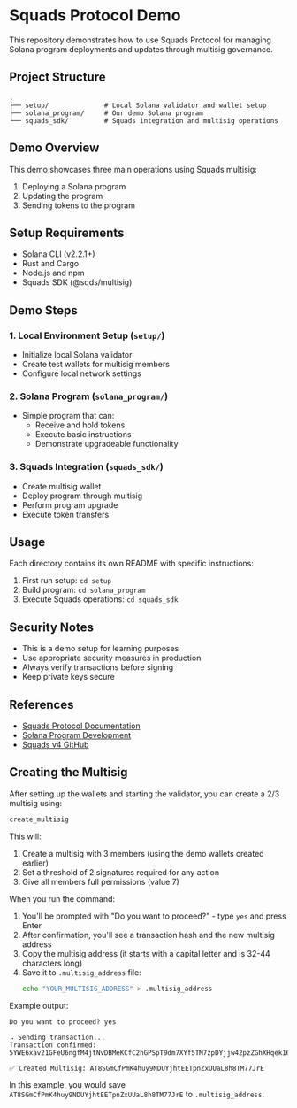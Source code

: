 # Squads Protocol Demo

This repository demonstrates how to use Squads Protocol for managing Solana program deployments and updates through multisig governance.

## Project Structure

```
.
├── setup/              # Local Solana validator and wallet setup
├── solana_program/     # Our demo Solana program
└── squads_sdk/         # Squads integration and multisig operations
```

## Demo Overview

This demo showcases three main operations using Squads multisig:
1. Deploying a Solana program
2. Updating the program
3. Sending tokens to the program

## Setup Requirements

- Solana CLI (v2.2.1+)
- Rust and Cargo
- Node.js and npm
- Squads SDK (@sqds/multisig)

## Demo Steps

### 1. Local Environment Setup (`setup/`)
- Initialize local Solana validator
- Create test wallets for multisig members
- Configure local network settings

### 2. Solana Program (`solana_program/`)
- Simple program that can:
  - Receive and hold tokens
  - Execute basic instructions
  - Demonstrate upgradeable functionality

### 3. Squads Integration (`squads_sdk/`)
- Create multisig wallet
- Deploy program through multisig
- Perform program upgrade
- Execute token transfers

## Usage

Each directory contains its own README with specific instructions:

1. First run setup: `cd setup`
2. Build program: `cd solana_program`
3. Execute Squads operations: `cd squads_sdk`

## Security Notes

- This is a demo setup for learning purposes
- Use appropriate security measures in production
- Always verify transactions before signing
- Keep private keys secure

## References

- [Squads Protocol Documentation](https://docs.squads.so/)
- [Solana Program Development](https://docs.solana.com/developing/programming-model/overview)
- [Squads v4 GitHub](https://github.com/Squads-Protocol/v4)

## Creating the Multisig

After setting up the wallets and starting the validator, you can create a 2/3 multisig using:

```bash
create_multisig
```

This will:
1. Create a multisig with 3 members (using the demo wallets created earlier)
2. Set a threshold of 2 signatures required for any action
3. Give all members full permissions (value 7)

When you run the command:
1. You'll be prompted with "Do you want to proceed?" - type `yes` and press Enter
2. After confirmation, you'll see a transaction hash and the new multisig address
3. Copy the multisig address (it starts with a capital letter and is 32-44 characters long)
4. Save it to `.multisig_address` file:
   ```bash
   echo "YOUR_MULTISIG_ADDRESS" > .multisig_address
   ```

Example output:
```
Do you want to proceed? yes

⠠ Sending transaction...
Transaction confirmed: 5YWE6xav21GFeU6ngfM4jtNvDBMeKCfC2hGPSpT9dm7XYf5TM7zpDYjjw42pzZGhXHqek16Zg5FPmGyMq3zZcBJm

✅ Created Multisig: AT8SGmCfPmK4huy9NDUYjhtEETpnZxUUaL8h8TM77JrE
```

In this example, you would save `AT8SGmCfPmK4huy9NDUYjhtEETpnZxUUaL8h8TM77JrE` to `.multisig_address`.